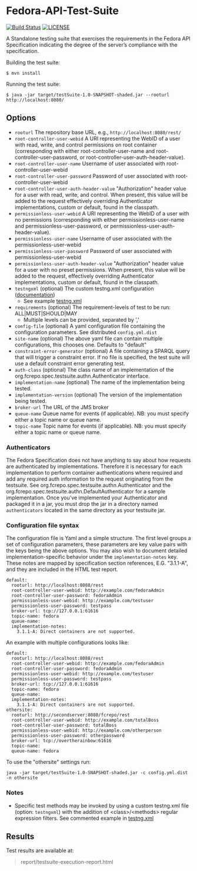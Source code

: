 # Fedora-API-Test-Suite
[![Build Status](https://github.com/fcrepo/Fedora-API-Test-Suite/workflows/Build/badge.svg)](https://github.com/fcrepo/Fedora-API-Test-Suite/actions?query=workflow%3A%22Build%22)
[![LICENSE](https://img.shields.io/badge/license-Apache-blue.svg?style=flat-square)](./LICENSE)

A Standalone testing suite that exercises the requirements in the Fedora API Specification indicating the degree of the server’s compliance with the specification.


Building the test suite:
```
$ mvn install
```

Running the test suite:
```
$ java -jar target/testSuite-1.0-SNAPSHOT-shaded.jar --rooturl http://localhost:8080/
```

## Options
* `rooturl` The repository base URL, e.g., `http://localhost:8080/rest/`
* `root-controller-user-webid` A URI representing the WebID of a user with read, write, and control permissions on root container (corresponding with either root-controller-user-name and root-controller-user-password, or root-controller-user-auth-header-value).
* `root-controller-user-name` Username of user associated with root-controller-user-webid
* `root-controller-user-password` Password of user associated with root-controller-user-webid
* `root-controller-user-auth-header-value` "Authorization" header value for a user with read, write, and control.  When present, this value will be added to the request effectively overriding Authenticator implementations, custom or default, found in the classpath.
* `permissionless-user-webid` A URI representing the WebID of a user with no permissions (corresponding with either permissionless-user-name and permissionless-user-password, or permissionless-user-auth-header-value).
* `permissionless-user-name` Username of user associated with the permissionless-user-webid
* `permissionless-user-password` Password of user associated with permissionless-user-webid
* `permissionless-user-auth-header-value` "Authorization" header value for a user with no preset permissions.  When present, this value will be added to the request, effectively overriding Authenticator implementations, custom or default, found in the classpath.
* `testngxml` (optional) The custom testng.xml configuration ([documentation](http://testng.org/doc/documentation-main.html#testng-xml))
  * See example [testng.xml](https://github.com/fcrepo/Fedora-API-Test-Suite/tree/master/src/main/resources/testng.xml)
* `requirements` (optional) The requirement-levels of test to be run: ALL|MUST|SHOULD|MAY
  * Multiple levels can be provided, separated by ','
* `config-file` (optional) A yaml configuration file containing the configuration parameters. See distributed `config.yml.dist`
* `site-name` (optional) The above yaml file can contain multiple configurations, this chooses one. Defaults to "default"
* `constraint-error-generator` (optional)  A file containing a SPARQL query that will trigger a constraint error. If no file is specified, the test suite will use a default constraint error generating test.
* `auth-class` (optional) The class name of an implementation of the org.fcrepo.spec.testsuite.authn.Authenticator interface.
* `implementation-name` (optional) The name of the implementation being tested.
* `implementation-version` (optional) The version of the implementation being tested.
* `broker-url` The URL of the JMS broker
* `queue-name` Queue name for events (if applicable). NB: you must specify either a topic name or queue name.
* `topic-name` Topic name for events (if applicable). NB: you must specify either a topic name or queue name.

### Authenticators
The Fedora Specification does not have anything to say about how requests are authenticated by implementations.  Therefore it is necessary for each implementation to perform
container authentications where required and add any required auth information to the request originating from the testsuite.  See org.fcrepo.spec.testsuite.authn.Authenticator and the
org.fcrepo.spec.testsuite.authn.DefaultAuthenticator for a sample implementation.  Once you've implemented your Authenticator and packaged it in a jar,  you must drop the jar in a directory named
`authenticators` located in the same directory as your testsuite jar.

### Configuration file syntax
The configuration file is Yaml and a simple structure. The first level groups a set of configuration parameters, these parameters are key value pairs with the keys being the above options. You may also wish to document detailed implementation-specific behavior under the `implementation-notes` key. These notes are mapped by specification section references, E.G. "3.1.1-A", and they are included in the HTML test report.

```
default:
  rooturl: http://localhost:8088/rest
  root-controller-user-webid: http://example.com/fedoraAdmin
  root-controller-user-password: fedoraAdmin
  permissionless-user-webid: http://example.com/testuser
  permissionless-user-password: testpass
  broker-url: tcp://127.0.0.1:61616
  topic-name: fedora
  queue-name:
  implementation-notes:
    3.1.1-A: Direct containers are not supported.
```

An example with multiple configurations looks like:

```
default:
  rooturl: http://localhost:8088/rest
  root-controller-user-webid: http://example.com/fedoraAdmin
  root-controller-user-password: fedoraAdmin
  permissionless-user-webid: http://example.com/testuser
  permissionless-user-password: testpass
  broker-url: tcp://127.0.0.1:61616
  topic-name: fedora
  queue-name:
  implementation-notes:
    3.1.1-A: Direct containers are not supported.
othersite:
  rooturl: http://secondserver:8080/fcrepo/rest
  root-controller-user-webid: http://example.com/totalBoss
  root-controller-user-password: totalBoss
  permissionless-user-webid: http://example.com/otherperson
  permissionless-user-password: otherpassword
  broker-url: tcp://overtherainbow:61616
  topic-name:
  queue-name: fedora
```

To use the "othersite" settings run:

```
java -jar target/testSuite-1.0-SNAPSHOT-shaded.jar -c config.yml.dist -n othersite
```


### Notes
* Specific test methods may be invoked by using a custom testng.xml file (option: `testngxml`) with the addition of \<class>/\<methods> regular expression filters.
 See commented example in [testng.xml](https://github.com/fcrepo/Fedora-API-Test-Suite/tree/master/src/main/resources/testng.xml)

## Results
 Test results are available at:
 > report/testsuite-execution-report.html
